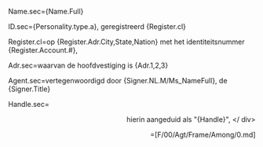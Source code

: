 Name.sec={Name.Full}

ID.sec={Personality.type.a}, geregistreerd {Register.cl}

Register.cl=op {Register.Adr.City,State,Nation} met het identiteitsnummer {Register.Account.#},

Adr.sec=waarvan de hoofdvestiging is {Adr.1,2,3}

Agent.sec=vertegenwoordigd door {Signer.NL.M/Ms_NameFull}, de {Signer.Title}

Handle.sec=<div align="right"> hierin aangeduid als "{Handle}", </ div>

=[F/00/Agt/Frame/Among/0.md]
